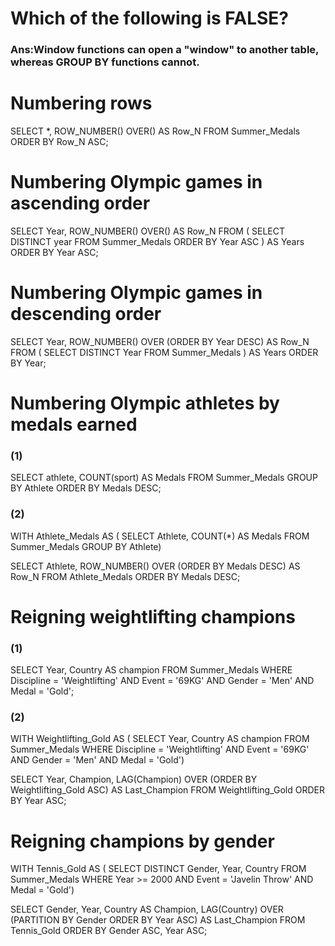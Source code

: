 #  Which of the following is FALSE?
### Ans:Window functions can open a "window" to another table, whereas GROUP BY functions cannot.

# Numbering rows
SELECT
  *,
  ROW_NUMBER() OVER() AS Row_N
FROM Summer_Medals
ORDER BY Row_N ASC;

# Numbering Olympic games in ascending order
SELECT
  Year,
  ROW_NUMBER() OVER() AS Row_N
FROM (
  SELECT DISTINCT year
  FROM Summer_Medals
  ORDER BY Year ASC
) AS Years
ORDER BY Year ASC;

# Numbering Olympic games in descending order
SELECT
  Year,
  ROW_NUMBER() OVER (ORDER BY Year DESC) AS Row_N
FROM (
  SELECT DISTINCT Year
  FROM Summer_Medals
) AS Years
ORDER BY Year;

# Numbering Olympic athletes by medals earned
### (1)
SELECT
  athlete,
  COUNT(sport) AS Medals
FROM Summer_Medals
GROUP BY Athlete
ORDER BY Medals DESC;

### (2)
WITH Athlete_Medals AS (
  SELECT
    Athlete,
    COUNT(*) AS Medals
  FROM Summer_Medals
  GROUP BY Athlete)

SELECT
  Athlete,
  ROW_NUMBER() OVER (ORDER BY Medals DESC) AS Row_N
FROM Athlete_Medals
ORDER BY Medals DESC;

# Reigning weightlifting champions
### (1)
SELECT
  Year,
  Country AS champion
FROM Summer_Medals
WHERE
  Discipline = 'Weightlifting' AND
  Event = '69KG' AND
  Gender = 'Men' AND
  Medal = 'Gold';

### (2)
WITH Weightlifting_Gold AS (
  SELECT
    Year,
    Country AS champion
  FROM Summer_Medals
  WHERE
    Discipline = 'Weightlifting' AND
    Event = '69KG' AND
    Gender = 'Men' AND
    Medal = 'Gold')

SELECT
  Year, Champion,
  LAG(Champion) OVER
    (ORDER BY Weightlifting_Gold ASC) AS Last_Champion
FROM Weightlifting_Gold
ORDER BY Year ASC;

# Reigning champions by gender
WITH Tennis_Gold AS (
  SELECT DISTINCT
    Gender, Year, Country
  FROM Summer_Medals
  WHERE
    Year >= 2000 AND
    Event = 'Javelin Throw' AND
    Medal = 'Gold')

SELECT
  Gender, Year,
  Country AS Champion,
  LAG(Country) OVER (PARTITION BY Gender
                         ORDER BY Year ASC) AS Last_Champion
FROM Tennis_Gold
ORDER BY Gender ASC, Year ASC;